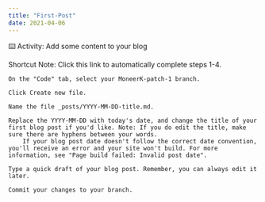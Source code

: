```yaml
---
title: "First-Post"
date: 2021-04-06
---
```


⌨️ Activity: Add some content to your blog

Shortcut Note: Click this link to automatically complete steps 1-4.

    On the "Code" tab, select your MoneerK-patch-1 branch.

    Click Create new file.

    Name the file _posts/YYYY-MM-DD-title.md.

    Replace the YYYY-MM-DD with today's date, and change the title of your first blog post if you'd like. Note: If you do edit the title, make sure there are hyphens between your words.
        If your blog post date doesn't follow the correct date convention, you'll receive an error and your site won't build. For more information, see "Page build failed: Invalid post date".

    Type a quick draft of your blog post. Remember, you can always edit it later.

    Commit your changes to your branch.
